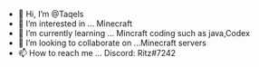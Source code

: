- 👋 Hi, I’m @Taqels
- 👀 I’m interested in ... Minecraft
- 🌱 I’m currently learning ... Mincraft coding such as java,Codex
- 💞️ I’m looking to collaborate on ...Minecraft servers
- 📫 How to reach me ... Discord: Ritz#7242

<!---
Taqels/Taqels is a ✨ special ✨ repository because its `README.md` (this file) appears on your GitHub profile.
You can click the Preview link to take a look at your changes.
--->
